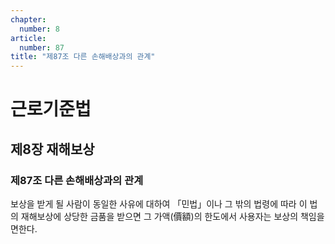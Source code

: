 ```yaml
---
chapter:
  number: 8
article:
  number: 87
title: "제87조 다른 손해배상과의 관계"
---
```

# 근로기준법

## 제8장 재해보상

### 제87조 다른 손해배상과의 관계

보상을 받게 될 사람이 동일한 사유에 대하여 「민법」이나 그 밖의 법령에 따라 이 법의 재해보상에 상당한 금품을 받으면 그 가액(價額)의 한도에서 사용자는 보상의 책임을 면한다.
